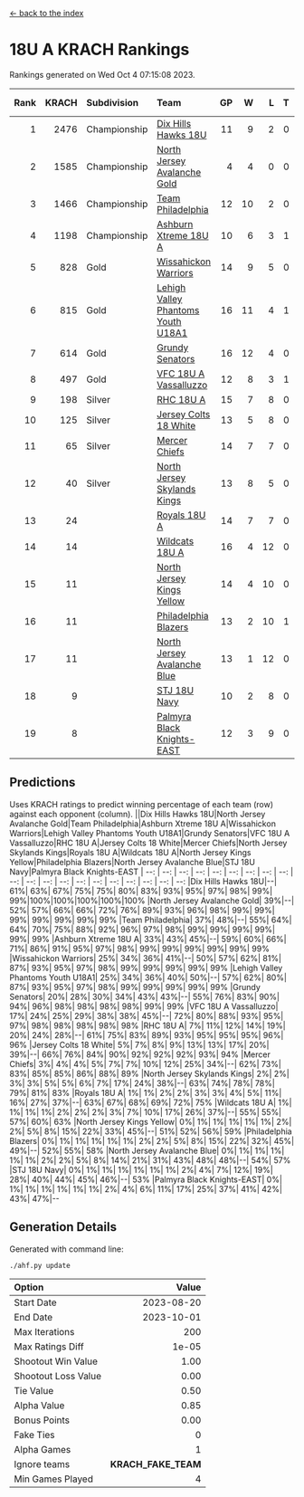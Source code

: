 [<- back to the index](readme.md)
# 18U A KRACH Rankings
Rankings generated on Wed Oct  4 07:15:08 2023.

Rank|KRACH|Subdivision|Team|GP|W|L|T|OTW|OTL|SoS|Exp Wins|Win Diff
---:|---:|:---|:---|---:|---:|---:|---:|---:|---:|---:|---:|---:
1|2476|Championship|[Dix Hills Hawks 18U](https://gamesheetstats.com/seasons/3659/teams/140731/schedule)|11|9|2|0|0|0|630|9.8|-0.0
2|1585|Championship|[North Jersey Avalanche Gold](https://gamesheetstats.com/seasons/3659/teams/140737/schedule)|4|4|0|0|0|0|50|4.9|0.0
3|1466|Championship|[Team Philadelphia](https://gamesheetstats.com/seasons/3659/teams/140745/schedule)|12|10|2|0|0|0|521|10.8|-0.0
4|1198|Championship|[Ashburn Xtreme 18U A](https://gamesheetstats.com/seasons/3659/teams/140730/schedule)|10|6|3|1|1|0|747|7.3|-0.0
5|828|Gold|[Wissahickon Warriors](https://gamesheetstats.com/seasons/3659/teams/140748/schedule)|14|9|5|0|0|0|736|9.8|-0.0
6|815|Gold|[Lehigh Valley Phantoms Youth U18A1](https://gamesheetstats.com/seasons/3659/teams/140734/schedule)|16|11|4|1|0|0|529|12.3|-0.0
7|614|Gold|[Grundy Senators](https://gamesheetstats.com/seasons/3659/teams/140732/schedule)|16|12|4|0|0|0|436|12.8|-0.0
8|497|Gold|[VFC 18U A Vassalluzzo](https://gamesheetstats.com/seasons/3659/teams/140746/schedule)|12|8|3|1|2|1|358|9.3|-0.0
9|198|Silver|[RHC 18U A](https://gamesheetstats.com/seasons/3659/teams/140742/schedule)|15|7|8|0|0|0|575|7.8|-0.0
10|125|Silver|[Jersey Colts 18 White](https://gamesheetstats.com/seasons/3659/teams/140733/schedule)|13|5|8|0|0|2|647|5.9|0.0
11|65|Silver|[Mercer Chiefs](https://gamesheetstats.com/seasons/3659/teams/140735/schedule)|14|7|7|0|0|0|305|7.9|0.0
12|40|Silver|[North Jersey Skylands Kings](https://gamesheetstats.com/seasons/3659/teams/140739/schedule)|13|8|5|0|0|1|140|8.9|0.0
13|24||[Royals 18U A](https://gamesheetstats.com/seasons/3659/teams/140743/schedule)|14|7|7|0|1|0|164|7.9|0.0
14|14||[Wildcats 18U A](https://gamesheetstats.com/seasons/3659/teams/140747/schedule)|16|4|12|0|0|1|331|4.9|0.0
15|11||[North Jersey Kings Yellow](https://gamesheetstats.com/seasons/3659/teams/140738/schedule)|14|4|10|0|1|0|137|4.9|0.0
16|11||[Philadelphia Blazers](https://gamesheetstats.com/seasons/3659/teams/140741/schedule)|13|2|10|1|0|2|299|3.4|0.0
17|11||[North Jersey Avalanche Blue](https://gamesheetstats.com/seasons/3659/teams/140736/schedule)|13|1|12|0|0|0|785|1.9|0.0
18|9||[STJ 18U Navy](https://gamesheetstats.com/seasons/3659/teams/140744/schedule)|10|2|8|0|0|0|340|2.9|0.0
19|8||[Palmyra Black Knights-EAST](https://gamesheetstats.com/seasons/3659/teams/140740/schedule)|12|3|9|0|2|0|167|3.9|0.0

## Predictions
Uses KRACH ratings to predict winning percentage of each team (row) against each opponent (column).
||Dix Hills Hawks 18U|North Jersey Avalanche Gold|Team Philadelphia|Ashburn Xtreme 18U A|Wissahickon Warriors|Lehigh Valley Phantoms Youth U18A1|Grundy Senators|VFC 18U A Vassalluzzo|RHC 18U A|Jersey Colts 18 White|Mercer Chiefs|North Jersey Skylands Kings|Royals 18U A|Wildcats 18U A|North Jersey Kings Yellow|Philadelphia Blazers|North Jersey Avalanche Blue|STJ 18U Navy|Palmyra Black Knights-EAST
| --: | --: | --: | --: | --: | --: | --: | --: | --: | --: | --: | --: | --: | --: | --: | --: | --: | --: | --: | --: 
|Dix Hills Hawks 18U|--| 61%| 63%| 67%| 75%| 75%| 80%| 83%| 93%| 95%| 97%| 98%| 99%| 99%|100%|100%|100%|100%|100%
|North Jersey Avalanche Gold| 39%|--| 52%| 57%| 66%| 66%| 72%| 76%| 89%| 93%| 96%| 98%| 99%| 99%| 99%| 99%| 99%| 99%| 99%
|Team Philadelphia| 37%| 48%|--| 55%| 64%| 64%| 70%| 75%| 88%| 92%| 96%| 97%| 98%| 99%| 99%| 99%| 99%| 99%| 99%
|Ashburn Xtreme 18U A| 33%| 43%| 45%|--| 59%| 60%| 66%| 71%| 86%| 91%| 95%| 97%| 98%| 99%| 99%| 99%| 99%| 99%| 99%
|Wissahickon Warriors| 25%| 34%| 36%| 41%|--| 50%| 57%| 62%| 81%| 87%| 93%| 95%| 97%| 98%| 99%| 99%| 99%| 99%| 99%
|Lehigh Valley Phantoms Youth U18A1| 25%| 34%| 36%| 40%| 50%|--| 57%| 62%| 80%| 87%| 93%| 95%| 97%| 98%| 99%| 99%| 99%| 99%| 99%
|Grundy Senators| 20%| 28%| 30%| 34%| 43%| 43%|--| 55%| 76%| 83%| 90%| 94%| 96%| 98%| 98%| 98%| 98%| 99%| 99%
|VFC 18U A Vassalluzzo| 17%| 24%| 25%| 29%| 38%| 38%| 45%|--| 72%| 80%| 88%| 93%| 95%| 97%| 98%| 98%| 98%| 98%| 98%
|RHC 18U A|  7%| 11%| 12%| 14%| 19%| 20%| 24%| 28%|--| 61%| 75%| 83%| 89%| 93%| 95%| 95%| 95%| 96%| 96%
|Jersey Colts 18 White|  5%|  7%|  8%|  9%| 13%| 13%| 17%| 20%| 39%|--| 66%| 76%| 84%| 90%| 92%| 92%| 92%| 93%| 94%
|Mercer Chiefs|  3%|  4%|  4%|  5%|  7%|  7%| 10%| 12%| 25%| 34%|--| 62%| 73%| 83%| 85%| 85%| 86%| 88%| 89%
|North Jersey Skylands Kings|  2%|  2%|  3%|  3%|  5%|  5%|  6%|  7%| 17%| 24%| 38%|--| 63%| 74%| 78%| 78%| 79%| 81%| 83%
|Royals 18U A|  1%|  1%|  2%|  2%|  3%|  3%|  4%|  5%| 11%| 16%| 27%| 37%|--| 63%| 67%| 68%| 69%| 72%| 75%
|Wildcats 18U A|  1%|  1%|  1%|  1%|  2%|  2%|  2%|  3%|  7%| 10%| 17%| 26%| 37%|--| 55%| 55%| 57%| 60%| 63%
|North Jersey Kings Yellow|  0%|  1%|  1%|  1%|  1%|  1%|  2%|  2%|  5%|  8%| 15%| 22%| 33%| 45%|--| 51%| 52%| 56%| 59%
|Philadelphia Blazers|  0%|  1%|  1%|  1%|  1%|  1%|  2%|  2%|  5%|  8%| 15%| 22%| 32%| 45%| 49%|--| 52%| 55%| 58%
|North Jersey Avalanche Blue|  0%|  1%|  1%|  1%|  1%|  1%|  2%|  2%|  5%|  8%| 14%| 21%| 31%| 43%| 48%| 48%|--| 54%| 57%
|STJ 18U Navy|  0%|  1%|  1%|  1%|  1%|  1%|  1%|  2%|  4%|  7%| 12%| 19%| 28%| 40%| 44%| 45%| 46%|--| 53%
|Palmyra Black Knights-EAST|  0%|  1%|  1%|  1%|  1%|  1%|  1%|  2%|  4%|  6%| 11%| 17%| 25%| 37%| 41%| 42%| 43%| 47%|--

## Generation Details

Generated with command line:
```
./ahf.py update
```

| Option | Value |
| :----- | ----: |
| Start Date | 2023-08-20 |
| End Date | 2023-10-01 |
| Max Iterations | 200 |
| Max Ratings Diff | 1e-05 |
| Shootout Win Value | 1.00 |
| Shootout Loss Value | 0.00 |
| Tie Value | 0.50 |
| Alpha Value | 0.85 |
| Bonus Points | 0.00 |
| Fake Ties | 0 |
| Alpha Games | 1 |
| Ignore teams | __KRACH_FAKE_TEAM__ |
| Min Games Played | 4 |

